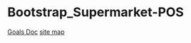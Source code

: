 # Bootstrap_Supermarket-POS

[Goals Doc](https://docs.google.com/document/d/1QYUEpWBrliREF_Vqk2TAV4oNzESHHyz_gHTU-0umD_Y/edit?usp=sharing)
[site map](https://www.gloomaps.com/9ev6PvqJHT)